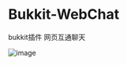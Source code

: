 # Bukkit-WebChat
bukkit插件 网页互通聊天

![image](https://user-images.githubusercontent.com/44718819/207259757-b5483d39-6478-4b52-b4cf-e7ca90dfc83f.png)
